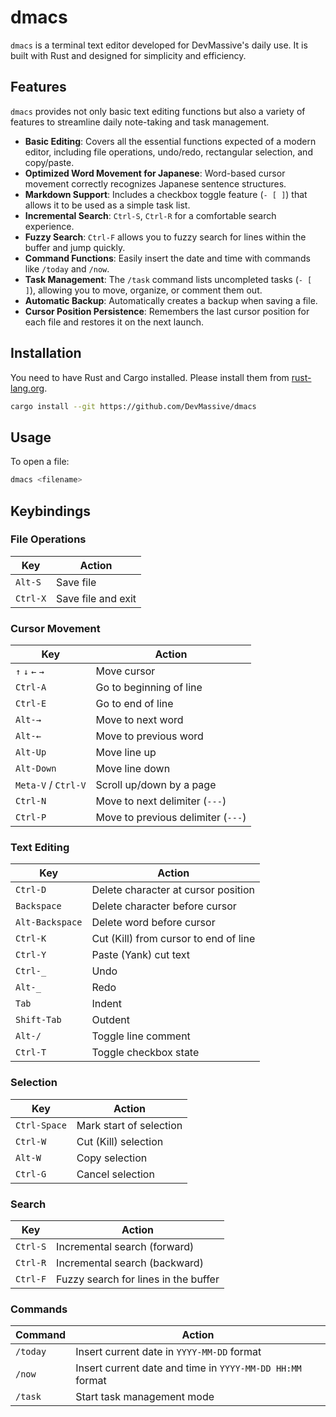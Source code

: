 # dmacs

`dmacs` is a terminal text editor developed for DevMassive's daily use. It is built with Rust and designed for simplicity and efficiency.

## Features

`dmacs` provides not only basic text editing functions but also a variety of features to streamline daily note-taking and task management.

- **Basic Editing**: Covers all the essential functions expected of a modern editor, including file operations, undo/redo, rectangular selection, and copy/paste.
- **Optimized Word Movement for Japanese**: Word-based cursor movement correctly recognizes Japanese sentence structures.
- **Markdown Support**: Includes a checkbox toggle feature (`- [ ]`) that allows it to be used as a simple task list.
- **Incremental Search**: `Ctrl-S`, `Ctrl-R` for a comfortable search experience.
- **Fuzzy Search**: `Ctrl-F` allows you to fuzzy search for lines within the buffer and jump quickly.
- **Command Functions**: Easily insert the date and time with commands like `/today` and `/now`.
- **Task Management**: The `/task` command lists uncompleted tasks (`- [ ]`), allowing you to move, organize, or comment them out.
- **Automatic Backup**: Automatically creates a backup when saving a file.
- **Cursor Position Persistence**: Remembers the last cursor position for each file and restores it on the next launch.

## Installation

You need to have Rust and Cargo installed. Please install them from [rust-lang.org](https://www.rust-lang.org/tools/install).

```bash
cargo install --git https://github.com/DevMassive/dmacs
```

## Usage

To open a file:
```bash
dmacs <filename>
```

## Keybindings

### File Operations

| Key | Action |
|---|---|
| `Alt-S` | Save file |
| `Ctrl-X` | Save file and exit |

### Cursor Movement

| Key | Action |
|---|---|
| `↑` `↓` `←` `→` | Move cursor |
| `Ctrl-A` | Go to beginning of line |
| `Ctrl-E` | Go to end of line |
| `Alt-→` | Move to next word |
| `Alt-←` | Move to previous word |
| `Alt-Up` | Move line up |
| `Alt-Down` | Move line down |
| `Meta-V` / `Ctrl-V` | Scroll up/down by a page |
| `Ctrl-N` | Move to next delimiter (`---`) |
| `Ctrl-P` | Move to previous delimiter (`---`) |

### Text Editing

| Key | Action |
|---|---|
| `Ctrl-D` | Delete character at cursor position |
| `Backspace` | Delete character before cursor |
| `Alt-Backspace` | Delete word before cursor |
| `Ctrl-K` | Cut (Kill) from cursor to end of line |
| `Ctrl-Y` | Paste (Yank) cut text |
| `Ctrl-_` | Undo |
| `Alt-_` | Redo |
| `Tab` | Indent |
| `Shift-Tab` | Outdent |
| `Alt-/` | Toggle line comment |
| `Ctrl-T` | Toggle checkbox state |

### Selection

| Key | Action |
|---|---|
| `Ctrl-Space` | Mark start of selection |
| `Ctrl-W` | Cut (Kill) selection |
| `Alt-W` | Copy selection |
| `Ctrl-G` | Cancel selection |

### Search

| Key | Action |
|---|---|
| `Ctrl-S` | Incremental search (forward) |
| `Ctrl-R` | Incremental search (backward) |
| `Ctrl-F` | Fuzzy search for lines in the buffer |

### Commands

| Command | Action |
|---|---|
| `/today` | Insert current date in `YYYY-MM-DD` format |
| `/now` | Insert current date and time in `YYYY-MM-DD HH:MM` format |
| `/task` | Start task management mode |
